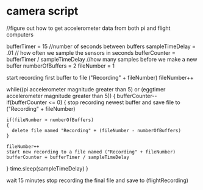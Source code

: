# camera script

//figure out how to get accelerometer data from both pi and flight computers


bufferTimer = 15 //number of seconds between buffers
sampleTimeDelay = .01 // how often we sample the sensors in seconds
bufferCounter = bufferTimer / sampleTimeDelay //how many samples before we make a new buffer
numberOfBuffers = 2
fileNumber = 1

start recording first buffer to file ("Recording" + fileNumber)
fileNumber++

while((pi accelerometer magnitude greater than 5) or (eggtimer accelerometer magnitude greater than 5))
{
  bufferCounter--
  if(bufferCounter <= 0)
  {
    stop recording newest buffer and save file to ("Recording" + fileNumber)
    
    if(fileNumber > numberOfBuffers)
    {
      delete file named "Recording" + (fileNumber - numberOfBuffers)
    }
    
    fileNumber++
    start new recording to a file named ("Recording" + fileNumber)
    bufferCounter = bufferTimer / sampleTimeDelay
  }
  time.sleep(sampleTimeDelay)
}

    
wait 15 minutes
stop recording the final file and save to (flightRecording)


